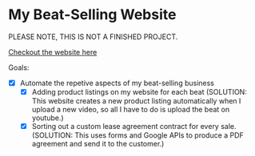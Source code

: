 # My Beat-Selling Website

PLEASE NOTE, THIS IS NOT A FINISHED PROJECT.

[Checkout the website here](https://vincemaina.herokuapp.com/)

Goals:
- [x] Automate the repetive aspects of my beat-selling business
  - [x] Adding product listings on my website for each beat (SOLUTION: This website creates a new product listing automatically when I upload a new video, so all I have to do is upload the beat on youtube.)
  - [x] Sorting out a custom lease agreement contract for every sale. (SOLUTION: This uses forms and Google APIs to produce a PDF agreement and send it to the customer.)
